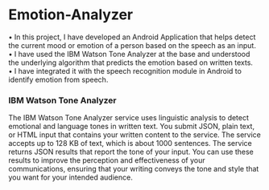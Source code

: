 # Emotion-Analyzer

•	In this project, I have developed an Android Application that helps detect the current mood or emotion of a person based on the speech as an input.\
•	I have used the IBM Watson Tone Analyzer at the base and understood the underlying algorithm that predicts the emotion based on written texts.\
•	I have integrated it with the speech recognition module in Android to identify emotion from speech.


### IBM Watson Tone Analyzer

The IBM Watson Tone Analyzer service uses linguistic analysis to detect emotional and language tones in written text. 
You submit JSON, plain text, or HTML input that contains your written content to the service. The service accepts up to 128 KB of text, which is about 1000 sentences. The service returns JSON results that report the tone of your input. You can use these results to improve the perception and effectiveness of your communications, ensuring that your writing conveys the tone and style that you want for your intended audience.
